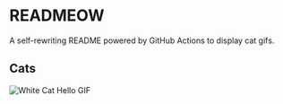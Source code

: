 # READMEOW

A self-rewriting README powered by GitHub Actions to display cat gifs.

## Cats

![White Cat Hello GIF](https://media4.giphy.com/media/v1.Y2lkPTlhY2QwMmRhZ25rcXJub3k5eXk4amdrcDVpajVjY3Y4M2xmNWxydm1wcTUzaDNiYSZlcD12MV9naWZzX3NlYXJjaCZjdD1n/vFKqnCdLPNOKc/200.gif)

